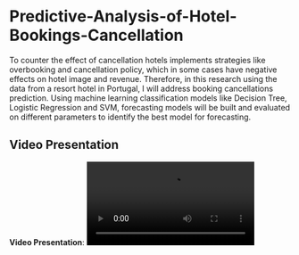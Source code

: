 # Predictive-Analysis-of-Hotel-Bookings-Cancellation

To counter the effect of cancellation hotels implements strategies like overbooking and cancellation policy, which in some cases have negative effects on hotel image and revenue. Therefore, in this research using the data from a resort hotel in Portugal, I will address booking cancellations prediction. Using machine learning classification models like Decision Tree, Logistic Regression and SVM, forecasting models will be built and evaluated on different parameters to identify the best model for forecasting.

## Video Presentation

**Video Presentation**: ![](Project%20Report%20Presentation.mp4) 
